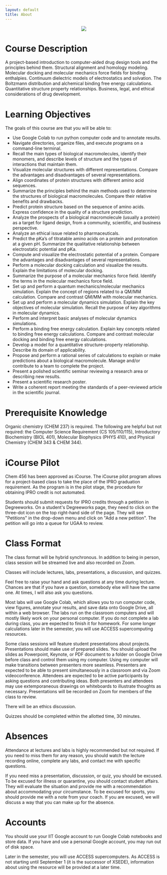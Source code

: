 ```yaml
---
layout: default
title: About
---
```


<center>
<img src="{{ "/_images/flyer.jpg" | prepend: site.baseurl }}" valign="middle">
</center>

# Course Description

A project-based introduction to computer-aided drug design tools and the principles behind them. Structural alignment and homology modeling. Molecular docking and molecular mechanics force fields for binding enthalpies. Continuum dielectric models of electrostatics and solvation. The Boltzmann distribution and alchemical binding free energy calculations. Quantitative structure property relationships. Business, legal, and ethical considerations of drug development.

# Learning Objectives

The goals of this course are that you will be able to:

* Use Google Colab to run python computer code and to annotate results.
* Navigate directories, organize files, and execute programs on a command-line terminal.
* Recall the main types of biological macromolecules, identify their monomers, and describe levels of structure and the types of interactions that maintain them.
* Visualize molecular structures with different representations. Compare the advantages and disadvantages of several representations.
* Align coordinates of protein structures with different amino acid sequences.
* Summarize the principles behind the main methods used to determine the structures of biological macromolecules. Compare their relative benefits and drawbacks.
* Predict protein structure based on the sequence of amino acids. Express confidence in the quality of a structure prediction.
* Analyze the prospects of a biological macromolecule (usually a protein) as a target for ligand design, from a community, scientific, and business perspective.
* Analyze an ethical issue related to pharmaceuticals.
* Predict the pKa’s of titratable amino acids on a protein and protonation at a given pH. Summarize the qualitative relationship between electrostatic potential and pKa.
* Compute and visualize the electrostatic potential of a protein. Compare the advantages and disadvantages of several representations.
* Perform a molecular docking calculation and visualize the results. Explain the limitations of molecular docking.
* Summarize the purpose of a molecular mechanics force field. Identify the terms in the molecular mechanics force field.
* Set up and perform a quantum mechanics/molecular mechanics simulation. Explain the concept of regions related to a QM/MM calculation. Compare and contrast QM/MM with molecular mechanics.
* Set up and perform a molecular dynamics simulation. Explain the key objectives of molecular simulation. Recall the purpose of key algorithms in molecular dynamics.
* Perform and interpret basic analyses of molecular dynamics simulations.
* Perform a binding free energy calculation. Explain key concepts related to binding free energy calculations. Compare and contrast molecular docking and binding free energy calculations.
* Develop a model for a quantitative structure-property relationship. Describe its domain of applicability.
* Propose and perform a rational series of calculations to explain or make predictions about a biological macromolecule. Manage and/or contribute to a team to complete the project.
* Present a polished scientific seminar reviewing a research area or describing new results.
* Present a scientific research poster.
* Write a coherent report meeting the standards of a peer-reviewed article in the scientific journal.

# Prerequisite Knowledge

Organic chemistry (CHEM 237) is required. The following are helpful but not required: the Computer Science Requirement (CS 105/110/115), Introductory Biochemistry (BIOL 401), Molecular Biophysics (PHYS 410), and Physical Chemistry (CHEM 343 & CHEM 344).

# iCourse Pilot

Chem 456 has been approved as iCourse. The iCourse pilot program allows for a project-based class to take the place of the IPRO graduation requirement. As the program is in the pilot stage, the procedure for obtaining IPRO credit is not automated.

Students should submit requests for IPRO credits through a petition in Degreeworks. On a student's Degreeworks page, they need to click on the three-dot icon on the top right-hand side of the page. They will see "Petitions" in the drop-down menu and click on "Add a new petition". The petition will go into a queue for UGAA to review.

# Class Format

The class format will be hybrid synchronous. In addition to being in person, class session will be streamed live and also recorded on Zoom.

Classes will include lectures, labs, presentations, a discussion, and quizzes.

Feel free to raise your hand and ask questions at any time during lecture. Chances are that if you have a question, somebody else will have the same one. At times, I will also ask you questions.

Most labs will use Google Colab, which allows you to run computer code, view figures, annotate your results, and save data onto Google Drive, all within a web browser. The labs run on the classroom computers and will mostly likely work on your personal computer. If you do not complete a lab during class, you are expected to finish it for homework. For some longer calculations later in the semester, you will use ACCESS supercomputing resources.

Some class sessions will feature student presentations about projects. Presentations should make use of prepared slides. You should upload the slides as Powerpoint, Keynote, or PDF document to a folder on Google Drive before class and control them using my computer. Using my computer will make transitions between presenters more seamless. Presenters are expected to be able to present simultaneously in a classroom and via Zoom videoconference. Attendees are expected to be active participants by asking questions and contributing ideas. Both presenters and attendees may use extemporaneous drawings on whiteboards to illustrate thoughts as necessary. Presentations will be recorded on Zoom for members of the class to review.

There will be an ethics discussion.

Quizzes should be completed within the allotted time, 30 minutes.

# Absences

Attendance at lectures and labs is highly recommended but not required. If you need to miss them for any reason, you should watch the lecture recording online, complete any labs, and contact me with specific questions.

If you need miss a presentation, discussion, or quiz, you should be excused. To be excused for illness or quarantine, you should contact student affairs. They will evaluate the situation and provide me with a recommendation about accommodating your circumstance. To be excused for sports, you should provide me with a note from your coach. If you are excused, we will discuss a way that you can make up for the absence.

# Accounts

You should use your IIT Google account to run Google Colab notebooks and store data. If you have and use a personal Google account, you may run out of disk space.

Later in the semester, you will use ACCESS supercomputers. As ACCESS is not starting until September 1 (it is the successor of XSEDE), information about using the resource will be provided at a later time.
